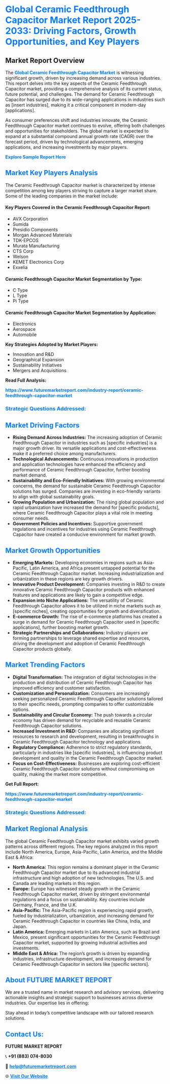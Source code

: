 <h1 style="color: #007BFF;">Global Ceramic Feedthrough Capacitor Market Report 2025-2033: Driving Factors, Growth Opportunities, and Key Players</h1>

<section id="overview">
<h2>Market Report Overview</h2>
<p>The <a href="https://www.futuremarketreport.com/industry-report/ceramic-feedthrough-capacitor-market" style="color: #007BFF; text-decoration: none;"><strong>Global Ceramic Feedthrough Capacitor Market</strong></a> is witnessing significant growth, driven by increasing demand across various industries. This report delves into the key aspects of the Ceramic Feedthrough Capacitor market, providing a comprehensive analysis of its current status, future potential, and challenges. The demand for Ceramic Feedthrough Capacitor has surged due to its wide-ranging applications in industries such as [insert industries], making it a critical component in modern-day [applications].</p>
<p>As consumer preferences shift and industries innovate, the Ceramic Feedthrough Capacitor market continues to evolve, offering both challenges and opportunities for stakeholders. The global market is expected to expand at a substantial compound annual growth rate (CAGR) over the forecast period, driven by technological advancements, emerging applications, and increasing investments by major players.</p>
</section>

<section id="overview">
<p><a href="https://www.futuremarketreport.com/request-sample/reportId=76214" style="color: #007BFF; text-decoration: none;"><strong>Explore Sample Report Here</strong></a></p>
</section>

<section id="key-players">
<h2 style="color: #007BFF;">Market Key Players Analysis</h2>
<p>The Ceramic Feedthrough Capacitor market is characterized by intense competition among key players striving to capture a larger market share. Some of the leading companies in the market include:</p>
<h4>Key Players Covered in the Ceramic Feedthrough Capacitor Report:</h4>
<ul><li>AVX Corporation</li><li>Sumida</li><li>Presidio Components</li><li>Morgan Advanced Materials</li><li>TDK-EPCOS</li><li>Murata Manufacturing</li><li>CTS Corp</li><li>Welson</li><li>KEMET Electronics Corp</li><li>Exxelia</li></ul>
<h4>Ceramic Feedthrough Capacitor Market Segmentation by Type:</h4>
<ul><li>C Type</li><li>L Type</li><li>Pi Type</li></ul>

<h4>Ceramic Feedthrough Capacitor Market Segmentation by Application:</h4>
<ul><li>Electronics</li><li>Aerospace</li><li>Automobile</li></ul>
<p><strong>Key Strategies Adopted by Market Players:</strong></p>
<ul>
<li>Innovation and R&D</li>
<li>Geographical Expansion</li>
<li>Sustainability Initiatives</li>
<li>Mergers and Acquisitions</li>
</ul>
</section>

<section>
<p><strong>Read Full Analysis: </strong></p><a href="https://www.futuremarketreport.com/industry-report/ceramic-feedthrough-capacitor-market" style="color: #007BFF; text-decoration: none;"><strong>https://www.futuremarketreport.com/industry-report/ceramic-feedthrough-capacitor-market</strong></a>
<h3 style="color: #007BFF;">Strategic Questions Addressed:</h3>
</section>

<section id="driving-factors">
<h2 style="color: #007BFF;">Market Driving Factors</h2>
<ul>
<li><strong>Rising Demand Across Industries:</strong> The increasing adoption of Ceramic Feedthrough Capacitor in industries such as [specific industries] is a major growth driver. Its versatile applications and cost-effectiveness make it a preferred choice among manufacturers.</li>
<li><strong>Technological Advancements:</strong> Continuous innovations in production and application technologies have enhanced the efficiency and performance of Ceramic Feedthrough Capacitor, further boosting market demand.</li>
<li><strong>Sustainability and Eco-Friendly Initiatives:</strong> With growing environmental concerns, the demand for sustainable Ceramic Feedthrough Capacitor solutions has surged. Companies are investing in eco-friendly variants to align with global sustainability goals.</li>
<li><strong>Growing Population and Urbanization:</strong> The rising global population and rapid urbanization have increased the demand for [specific products], where Ceramic Feedthrough Capacitor plays a vital role in meeting consumer needs.</li>
<li><strong>Government Policies and Incentives:</strong> Supportive government regulations and incentives for industries using Ceramic Feedthrough Capacitor have created a conducive environment for market growth.</li>
</ul>
</section>

<section id="growth-opportunities">
<h2 style="color: #007BFF;">Market Growth Opportunities</h2>
<ul>
<li><strong>Emerging Markets:</strong> Developing economies in regions such as Asia-Pacific, Latin America, and Africa present untapped potential for the Ceramic Feedthrough Capacitor market. Increasing industrialization and urbanization in these regions are key growth drivers.</li>
<li><strong>Innovative Product Development:</strong> Companies investing in R&D to create innovative Ceramic Feedthrough Capacitor products with enhanced features and applications are likely to gain a competitive edge.</li>
<li><strong>Expansion into Niche Applications:</strong> The versatility of Ceramic Feedthrough Capacitor allows it to be utilized in niche markets such as [specific niches], creating opportunities for growth and diversification.</li>
<li><strong>E-commerce Growth:</strong> The rise of e-commerce platforms has created a surge in demand for Ceramic Feedthrough Capacitor used in [specific applications], further boosting market growth.</li>
<li><strong>Strategic Partnerships and Collaborations:</strong> Industry players are forming partnerships to leverage shared expertise and resources, driving the development and adoption of Ceramic Feedthrough Capacitor products globally.</li>
</ul>
</section>

<section id="trending-factors">
<h2 style="color: #007BFF;">Market Trending Factors</h2>
<ul>
<li><strong>Digital Transformation:</strong> The integration of digital technologies in the production and distribution of Ceramic Feedthrough Capacitor has improved efficiency and customer satisfaction.</li>
<li><strong>Customization and Personalization:</strong> Consumers are increasingly seeking personalized Ceramic Feedthrough Capacitor solutions tailored to their specific needs, prompting companies to offer customizable options.</li>
<li><strong>Sustainability and Circular Economy:</strong> The push towards a circular economy has driven demand for recyclable and reusable Ceramic Feedthrough Capacitor solutions.</li>
<li><strong>Increased Investment in R&D:</strong> Companies are allocating significant resources to research and development, resulting in breakthroughs in Ceramic Feedthrough Capacitor technology and applications.</li>
<li><strong>Regulatory Compliance:</strong> Adherence to strict regulatory standards, particularly in industries like [specific industries], is influencing product development and quality in the Ceramic Feedthrough Capacitor market.</li>
<li><strong>Focus on Cost-Effectiveness:</strong> Businesses are exploring cost-efficient Ceramic Feedthrough Capacitor solutions without compromising on quality, making the market more competitive.</li>
</ul>
</section>

<section>
<p><strong>Get Full Report: </strong></p><a href="https://www.futuremarketreport.com/industry-report/ceramic-feedthrough-capacitor-market" style="color: #007BFF; text-decoration: none;"><strong>https://www.futuremarketreport.com/industry-report/ceramic-feedthrough-capacitor-market</strong></a>
<h3 style="color: #007BFF;">Strategic Questions Addressed:</h3>
</section>


<section id="regional-analysis">
<h2 style="color: #007BFF;">Market Regional Analysis</h2>
<p>The global Ceramic Feedthrough Capacitor market exhibits varied growth patterns across different regions. The key regions analyzed in this report include North America, Europe, Asia-Pacific, Latin America, and the Middle East & Africa:</p>
<ul>
<li><strong>North America:</strong> This region remains a dominant player in the Ceramic Feedthrough Capacitor market due to its advanced industrial infrastructure and high adoption of new technologies. The U.S. and Canada are leading markets in this region.</li>
<li><strong>Europe:</strong> Europe has witnessed steady growth in the Ceramic Feedthrough Capacitor market, driven by stringent environmental regulations and a focus on sustainability. Key countries include Germany, France, and the U.K.</li>
<li><strong>Asia-Pacific:</strong> The Asia-Pacific region is experiencing rapid growth, fueled by industrialization, urbanization, and increasing demand for Ceramic Feedthrough Capacitor in countries like China, India, and Japan.</li>
<li><strong>Latin America:</strong> Emerging markets in Latin America, such as Brazil and Mexico, present significant opportunities for the Ceramic Feedthrough Capacitor market, supported by growing industrial activities and investments.</li>
<li><strong>Middle East & Africa:</strong> The region’s growth is driven by expanding industries, infrastructure development, and increasing demand for Ceramic Feedthrough Capacitor in sectors like [specific sectors].</li>
</ul>
</section>

<footer>
<h2 style="color: #007BFF;">About FUTURE MARKET REPORT</h2>
<p>We are a trusted name in market research and advisory services, delivering actionable insights and strategic support to businesses across diverse industries. Our expertise lies in offering:</p>

<p>Stay ahead in today’s competitive landscape with our tailored research solutions.</p>

<h2 style="color: #007BFF;">Contact Us:</h2>
<p><strong>FUTURE MARKET REPORT</strong></p>
<p>📞 <strong>+91 (883) 074-8030</strong></p>
<p>📧 <strong><a href="mailto:help@futuremarketreport.com" style="color: #007BFF;">help@futuremarketreport.com</a></strong></p>
<p>🌐 <strong><a href="https://www.futuremarketreport.com/" style="color: #007BFF;">Visit Our Website</a></strong></p>
</footer>